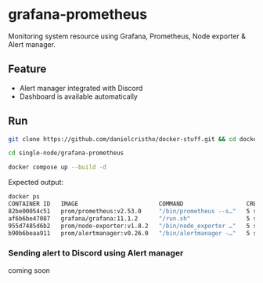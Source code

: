 # grafana-prometheus

Monitoring system resource using Grafana, Prometheus, Node exporter & Alert manager.

## Feature

- Alert manager integrated with Discord
- Dashboard is available automatically

## Run

```bash
git clone https://github.com/danielcristho/docker-stuff.git && cd docker-stuff
```

```bash
cd single-node/grafana-prometheus
```

```bash
docker compose up --build -d
```

Expected output:

```bash
docker ps
CONTAINER ID   IMAGE                       COMMAND                  CREATED         STATUS         PORTS                                       NAMES
82be00054c51   prom/prometheus:v2.53.0     "/bin/prometheus --s…"   5 seconds ago   Up 3 seconds   0.0.0.0:9090->9090/tcp, :::9090->9090/tcp   prometheus
af6b6be47087   grafana/grafana:11.1.2      "/run.sh"                5 seconds ago   Up 4 seconds   0.0.0.0:3000->3000/tcp, :::3000->3000/tcp   grafana
955d7485d6b2   prom/node-exporter:v1.8.2   "/bin/node_exporter …"   5 seconds ago   Up 5 seconds   0.0.0.0:9100->9100/tcp, :::9100->9100/tcp   node-exporter
b90b6beaa911   prom/alertmanager:v0.26.0   "/bin/alertmanager -…"   5 seconds ago   Up 4 seconds   0.0.0.0:9093->9093/tcp, :::9093->9093/tcp   alert-manager
```

### Sending alert to Discord using Alert manager

coming soon
